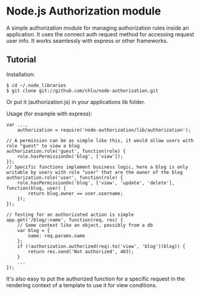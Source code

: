 # Node.js Authorization module

A simple authorization module for managing authorization rules inside an application.
It uses the connect auth request method for accessing request user info. It works seamlessly with
express or other frameworks.

## Tutorial

Installation:

    $ cd ~/.node_libraries
    $ git clone git://github.com/chlu/node-authorization.git

Or put it (authorization.js) in your applications lib folder.

Usage (for example with express):

	var ...,
		authorization = require('node-authorization/lib/authorization');

	// A permission can be as simple like this, it would allow users with role "guest" to view a blog
	authorization.role('guest', function(role) {
		role.hasPermissionOn('blog', ['view']);
	});
	// Specific functions implement business logic, here a blog is only writable by users with role "user" that are the owner of the blog
	authorization.role('user', function(role) {
		role.hasPermissionOn('blog', ['view', 'update', 'delete'], function(blog, user) {
			return blog.owner == user.username;
		});
	});

	// Testing for an authorizated action is simple
	app.get('/blog/:name', function(req, res) {
		// Some context like an object, possibly from a db
		var blog = {
			name: req.params.name
		};
		if (!authorization.authorized(req).to('view', 'blog')(blog)) {
			return res.send('Not authorized', 403);
		}
		...
	});

It's also easy to put the authorized function for a specific request in the rendering context of a template to use it for view conditions.
